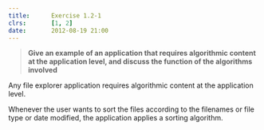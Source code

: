 ```yaml
---
title:      Exercise 1.2-1
clrs:       [1, 2]
date:       2012-08-19 21:00
---
```


>**Give an example of an application that requires algorithmic content at the application level, and discuss the function of the algorithms involved**

Any file explorer application requires algorithmic content at the application level.

Whenever the user wants to sort the files according to the filenames or file type or date modified, the application applies a sorting algorithm.